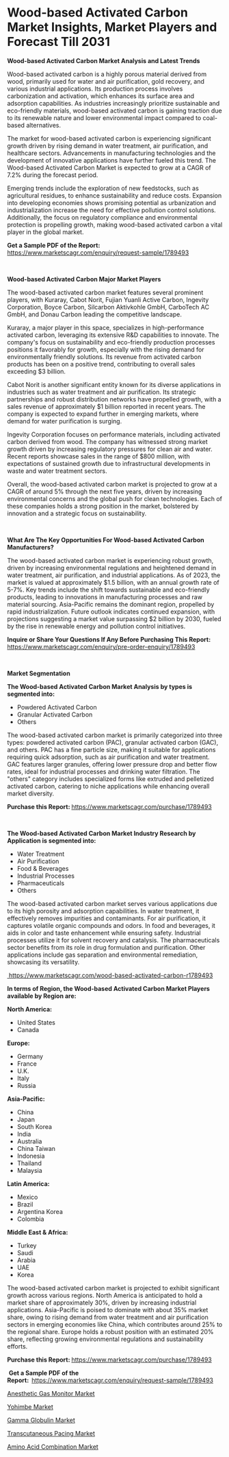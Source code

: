 <p><h1>Wood-based Activated Carbon Market Insights, Market Players and Forecast Till 2031</h1></p><p><strong>Wood-based Activated Carbon Market Analysis and Latest Trends</strong></p>
<p><p>Wood-based activated carbon is a highly porous material derived from wood, primarily used for water and air purification, gold recovery, and various industrial applications. Its production process involves carbonization and activation, which enhances its surface area and adsorption capabilities. As industries increasingly prioritize sustainable and eco-friendly materials, wood-based activated carbon is gaining traction due to its renewable nature and lower environmental impact compared to coal-based alternatives.</p><p>The market for wood-based activated carbon is experiencing significant growth driven by rising demand in water treatment, air purification, and healthcare sectors. Advancements in manufacturing technologies and the development of innovative applications have further fueled this trend. The Wood-based Activated Carbon Market is expected to grow at a CAGR of 7.2% during the forecast period. </p><p>Emerging trends include the exploration of new feedstocks, such as agricultural residues, to enhance sustainability and reduce costs. Expansion into developing economies shows promising potential as urbanization and industrialization increase the need for effective pollution control solutions. Additionally, the focus on regulatory compliance and environmental protection is propelling growth, making wood-based activated carbon a vital player in the global market.</p></p>
<p><strong>Get a Sample PDF of the Report:&nbsp;</strong> <a href="https://www.marketscagr.com/enquiry/request-sample/1789493?utm_campaign=1901&utm_medium=2&utm_source=Github&utm_content=ia&utm_term=20122024&utm_id=wood-based-activated-carbon">https://www.marketscagr.com/enquiry/request-sample/1789493</a></p>
<p>&nbsp;</p>
<p><strong>Wood-based Activated Carbon Major Market Players</strong></p>
<p><p>The wood-based activated carbon market features several prominent players, with Kuraray, Cabot Norit, Fujian Yuanli Active Carbon, Ingevity Corporation, Boyce Carbon, Silcarbon Aktivkohle GmbH, CarboTech AC GmbH, and Donau Carbon leading the competitive landscape. </p><p>Kuraray, a major player in this space, specializes in high-performance activated carbon, leveraging its extensive R&D capabilities to innovate. The company's focus on sustainability and eco-friendly production processes positions it favorably for growth, especially with the rising demand for environmentally friendly solutions. Its revenue from activated carbon products has been on a positive trend, contributing to overall sales exceeding $3 billion.</p><p>Cabot Norit is another significant entity known for its diverse applications in industries such as water treatment and air purification. Its strategic partnerships and robust distribution networks have propelled growth, with a sales revenue of approximately $1 billion reported in recent years. The company is expected to expand further in emerging markets, where demand for water purification is surging.</p><p>Ingevity Corporation focuses on performance materials, including activated carbon derived from wood. The company has witnessed strong market growth driven by increasing regulatory pressures for clean air and water. Recent reports showcase sales in the range of $800 million, with expectations of sustained growth due to infrastructural developments in waste and water treatment sectors.</p><p>Overall, the wood-based activated carbon market is projected to grow at a CAGR of around 5% through the next five years, driven by increasing environmental concerns and the global push for clean technologies. Each of these companies holds a strong position in the market, bolstered by innovation and a strategic focus on sustainability.</p></p>
<p>&nbsp;</p>
<p><strong>What Are The Key Opportunities For Wood-based Activated Carbon Manufacturers?</strong></p>
<p><p>The wood-based activated carbon market is experiencing robust growth, driven by increasing environmental regulations and heightened demand in water treatment, air purification, and industrial applications. As of 2023, the market is valued at approximately $1.5 billion, with an annual growth rate of 5-7%. Key trends include the shift towards sustainable and eco-friendly products, leading to innovations in manufacturing processes and raw material sourcing. Asia-Pacific remains the dominant region, propelled by rapid industrialization. Future outlook indicates continued expansion, with projections suggesting a market value surpassing $2 billion by 2030, fueled by the rise in renewable energy and pollution control initiatives.</p></p>
<p><strong>Inquire or Share Your Questions If Any Before Purchasing This Report:</strong> <a href="https://www.marketscagr.com/enquiry/pre-order-enquiry/1789493?utm_campaign=1901&utm_medium=2&utm_source=Github&utm_content=ia&utm_term=20122024&utm_id=wood-based-activated-carbon">https://www.marketscagr.com/enquiry/pre-order-enquiry/1789493</a></p>
<p>&nbsp;</p>
<p><strong>Market Segmentation</strong></p>
<p><strong>The Wood-based Activated Carbon Market Analysis by types is segmented into:</strong></p>
<p><ul><li>Powdered Activated Carbon</li><li>Granular Activated Carbon</li><li>Others</li></ul></p>
<p><p>The wood-based activated carbon market is primarily categorized into three types: powdered activated carbon (PAC), granular activated carbon (GAC), and others. PAC has a fine particle size, making it suitable for applications requiring quick adsorption, such as air purification and water treatment. GAC features larger granules, offering lower pressure drop and better flow rates, ideal for industrial processes and drinking water filtration. The "others" category includes specialized forms like extruded and pelletized activated carbon, catering to niche applications while enhancing overall market diversity.</p></p>
<p><strong>Purchase this Report:&nbsp;</strong><a href="https://www.marketscagr.com/purchase/1789493?utm_campaign=1901&utm_medium=2&utm_source=Github&utm_content=ia&utm_term=20122024&utm_id=wood-based-activated-carbon">https://www.marketscagr.com/purchase/1789493</a></p>
<p>&nbsp;</p>
<p><strong>The Wood-based Activated Carbon Market Industry Research by Application is segmented into:</strong></p>
<p><ul><li>Water Treatment</li><li>Air Purification</li><li>Food & Beverages</li><li>Industrial Processes</li><li>Pharmaceuticals</li><li>Others</li></ul></p>
<p><p>The wood-based activated carbon market serves various applications due to its high porosity and adsorption capabilities. In water treatment, it effectively removes impurities and contaminants. For air purification, it captures volatile organic compounds and odors. In food and beverages, it aids in color and taste enhancement while ensuring safety. Industrial processes utilize it for solvent recovery and catalysis. The pharmaceuticals sector benefits from its role in drug formulation and purification. Other applications include gas separation and environmental remediation, showcasing its versatility.</p></p>
<p><a href="https://www.marketscagr.com/wood-based-activated-carbon-r1789493?utm_campaign=1901&utm_medium=2&utm_source=Github&utm_content=ia&utm_term=20122024&utm_id=wood-based-activated-carbon">&nbsp;https://www.marketscagr.com/wood-based-activated-carbon-r1789493</a></p>
<p><strong>In terms of Region, the Wood-based Activated Carbon Market Players available by Region are:</strong></p>
<p>
    <p> <strong> North America: </strong>
        <ul>
            <li>United States</li>
            <li>Canada</li>
        </ul>
        </p> 
    <p> <strong> Europe: </strong>
        <ul>
            <li>Germany</li>
            <li>France</li>
            <li>U.K.</li>
            <li>Italy</li>
            <li>Russia</li>
        </ul>
        </p> 
    <p> <strong> Asia-Pacific: </strong>
        <ul>
            <li>China</li>
            <li>Japan</li>
            <li>South Korea</li>
            <li>India</li>
            <li>Australia</li>
            <li>China Taiwan</li>
            <li>Indonesia</li>
            <li>Thailand</li>
            <li>Malaysia</li>
        </ul>
        </p> 
    <p> <strong> Latin America: </strong>
        <ul>
            <li>Mexico</li>
            <li>Brazil</li>
            <li>Argentina Korea</li>
            <li>Colombia</li>
        </ul>
        </p> 
    <p> <strong> Middle East & Africa: </strong>
        <ul>
            <li>Turkey</li>
            <li>Saudi</li>
            <li>Arabia</li>
            <li>UAE</li>
            <li>Korea</li>
        </ul>
    </p>
    </p>
<p><p>The wood-based activated carbon market is projected to exhibit significant growth across various regions. North America is anticipated to hold a market share of approximately 30%, driven by increasing industrial applications. Asia-Pacific is poised to dominate with about 35% market share, owing to rising demand from water treatment and air purification sectors in emerging economies like China, which contributes around 25% to the regional share. Europe holds a robust position with an estimated 20% share, reflecting growing environmental regulations and sustainability efforts.</p></p>
<p><strong>Purchase this Report: </strong><a href="https://www.marketscagr.com/purchase/1789493?utm_campaign=1901&utm_medium=2&utm_source=Github&utm_content=ia&utm_term=20122024&utm_id=wood-based-activated-carbon">https://www.marketscagr.com/purchase/1789493</a></p>
<p>&nbsp;<strong>Get a Sample PDF of the Report:&nbsp;&nbsp;</strong><a href="https://www.marketscagr.com/enquiry/request-sample/1789493?utm_campaign=1901&utm_medium=2&utm_source=Github&utm_content=ia&utm_term=20122024&utm_id=wood-based-activated-carbon">https://www.marketscagr.com/enquiry/request-sample/1789493</a></p>
<p><strong></strong></p>
<p><p><a href="https://www.linkedin.com/pulse/anesthetic-gas-monitor-market-analysis-report-key-players-zum1f?utm_campaign=1901&utm_medium=2&utm_source=Github&utm_content=ia&utm_term=20122024&utm_id=wood-based-activated-carbon">Anesthetic Gas Monitor Market</a></p><p><a href="https://www.linkedin.com/pulse/growth-global-yohimbe-market-ananticipated59-projection-htade?utm_campaign=1901&utm_medium=2&utm_source=Github&utm_content=ia&utm_term=20122024&utm_id=wood-based-activated-carbon">Yohimbe Market</a></p><p><a href="https://www.linkedin.com/pulse/insights-gamma-globulin-market-competitor-evaluation-projected-rmzke?utm_campaign=1901&utm_medium=2&utm_source=Github&utm_content=ia&utm_term=20122024&utm_id=wood-based-activated-carbon">Gamma Globulin Market</a></p><p><a href="https://www.linkedin.com/pulse/analyzing-transcutaneous-pacing-market-growth-revenue-trends-pp1rf?utm_campaign=1901&utm_medium=2&utm_source=Github&utm_content=ia&utm_term=20122024&utm_id=wood-based-activated-carbon">Transcutaneous Pacing Market</a></p><p><a href="https://www.linkedin.com/pulse/study-amino-acid-combination-market-offeringdata-concerning-tbdie?utm_campaign=1901&utm_medium=2&utm_source=Github&utm_content=ia&utm_term=20122024&utm_id=wood-based-activated-carbon">Amino Acid Combination Market</a></p></p>
